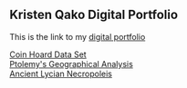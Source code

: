 ## Kristen Qako Digital Portfolio


  This is the link to my [digital portfolio](https://kristenqako.github.io/Portfolio/)
  
  [Coin Hoard Data Set](https://github.com/KristenQako/clas299/blob/master/exploring-a-data-set.ipynb)  
  [Ptolemy's Geographical Analysis](https://github.com/KristenQako/clas299/blob/master/ptolemy.ipynb)  
  [Ancient Lycian Necropoleis](https://github.com/KristenQako/clas299/blob/master/Ancient-Lycian-Tombs.ipynb)  
  
  
